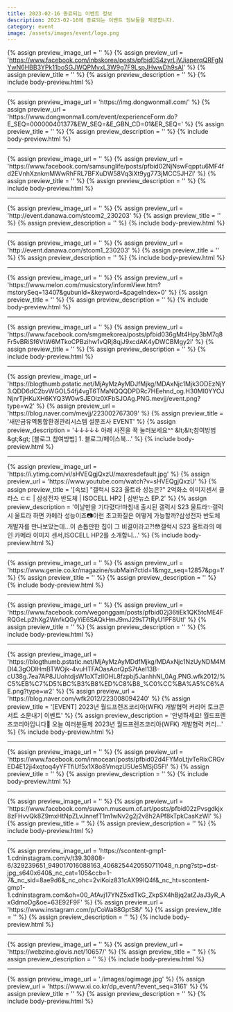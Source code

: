 ```yaml
---
title: 2023-02-16 종료되는 이벤트 정보
description: 2023-02-16에 종료되는 이벤트 정보들을 제공합니다.
category: event
image: /assets/images/event/logo.png
---
```

{% assign preview_image_url = '' %}
{% assign preview_url = 'https://www.facebook.com/inbskorea/posts/pfbid0S4zyrLjVJiaperqQRFgNYwN6HBB3YPk11boSGJWQPMvxL3W9g7F9LspJHwwDh9sAl' %}
{% assign preview_title = '' %}
{% assign preview_description = '' %}
{% include body-preview.html %}
<hr>{% assign preview_image_url = 'https://img.dongwonmall.com/' %}
{% assign preview_url = 'https://www.dongwonmall.com/event/experienceForm.do?E_SEQ=000000401377&EW_SEQ=&E_GBN_CD=01&ER_SEQ=' %}
{% assign preview_title = '' %}
{% assign preview_description = '' %}
{% include body-preview.html %}
<hr>{% assign preview_image_url = '' %}
{% assign preview_url = 'https://www.facebook.com/samsunglife/posts/pfbid02NjNswFqpptu6MF4fd2EVnhXznkmMWwRhFRL7BFXuDW58Vq3iXt9yg773jMCC5JHZl' %}
{% assign preview_title = '' %}
{% assign preview_description = '' %}
{% include body-preview.html %}
<hr>{% assign preview_image_url = '' %}
{% assign preview_url = 'http://event.danawa.com/stcom2_230203' %}
{% assign preview_title = '' %}
{% assign preview_description = '' %}
{% include body-preview.html %}
<hr>{% assign preview_image_url = '' %}
{% assign preview_url = 'http://event.danawa.com/stcom1_230203' %}
{% assign preview_title = '' %}
{% assign preview_description = '' %}
{% include body-preview.html %}
<hr>{% assign preview_image_url = '' %}
{% assign preview_url = 'https://www.melon.com/musicstory/informView.htm?mstorySeq=13407&gubunId=&keyword=&pageIndex=0' %}
{% assign preview_title = '' %}
{% assign preview_description = '' %}
{% include body-preview.html %}
<hr>{% assign preview_image_url = '' %}
{% assign preview_url = 'https://www.facebook.com/smgmekorea/posts/pfbid036gMt4Hpy3bM7q8Fr5vBRiSf6VtW6MTkoCPBzihw1vQRj8qjJ9xcdAK4yDWCBMgy2l' %}
{% assign preview_title = '' %}
{% assign preview_description = '' %}
{% include body-preview.html %}
<hr>{% assign preview_image_url = 'https://blogthumb.pstatic.net/MjAyMzAyMDJfMjkg/MDAxNjc1Mjk3ODEzNjY3.QDD6dC2bvWGOL54fj4vgT6TMaNQQQDPDRc7HEehnd_og.H30MI0YYOJNjnrTjHKuXH6KYQ3W0wSJEOlz0XFbSJOAg.PNG.mevjj/event.png?type=w2' %}
{% assign preview_url = 'https://blog.naver.com/mevjj/223002767309' %}
{% assign preview_title = '새만금유역통합환경관리시스템 설문조사 EVENT' %}
{% assign preview_description = '&darr;&darr;&darr;&darr;&darr; 아래 사진을 꾹 눌러보세요^^ &amp;lt;&amp;lt;참여방법&amp;gt;&amp;gt; [블로그 참여방법] 1. 블로그/페이스북...' %}
{% include body-preview.html %}
<hr>{% assign preview_image_url = 'https://i.ytimg.com/vi/sHVEQgjQxzU/maxresdefault.jpg' %}
{% assign preview_url = 'https://www.youtube.com/watch?v=sHVEQgjQxzU' %}
{% assign preview_title = '[속보] &quot;갤럭시 S23 울트라 성능은?&quot; 2억화소 이미지센서 클라스 ㄷㄷ | 삼성전자 반도체 | ISOCELL HP2 | 삼반뉴스 EP.2' %}
{% assign preview_description = '이날만을 기다렸다!마침내 출시된 갤럭시 S23 울트라✨갤럭시 울트라 하면 카메라 성능이죠📷이런 초고화질은 어떻게 가능할까?삼성전자 반도체 개발자를 만나보았는데...이 손톱만한 칩이 그 비결이라고?!😳갤럭시 S23 울트라의 메인 카메라 이미지 센서,ISOCELL HP2를 소개합니...' %}
{% include body-preview.html %}
<hr>{% assign preview_image_url = '' %}
{% assign preview_url = 'https://www.genie.co.kr/magazine/subMain?ctid=1&mgz_seq=12857&pg=1' %}
{% assign preview_title = '' %}
{% assign preview_description = '' %}
{% include body-preview.html %}
<hr>{% assign preview_image_url = '' %}
{% assign preview_url = 'https://www.facebook.com/wegonggam/posts/pfbid02j36tiEk1QK5tcME4FRQGeLp2hXg2WnfkQGyYiE6SAQkHmJ9mJ29sT7tRyU1PF8Utl' %}
{% assign preview_title = '' %}
{% assign preview_description = '' %}
{% include body-preview.html %}
<hr>{% assign preview_image_url = 'https://blogthumb.pstatic.net/MjAyMzAyMDdfMjkg/MDAxNjc1NzUyNDM4MDI4.3gODIHmBTWOjk-4vuHTFAOasAorQpS7tAel13B-cU38g.7ea7AP8JUohtdjsW1oXTzIlOHL8fzpbj5JanhhNl_0Ag.PNG.wfk2012/%C5%EB%C7%D5%BC%B3%B8%ED%C8%B8_%C0%CC%BA%A5%C6%AE.png?type=w2' %}
{% assign preview_url = 'https://blog.naver.com/wfk2012/223008094240' %}
{% assign preview_title = '[EVENT] 2023년 월드프렌즈코리아(WFK) 개발협력 커리어 토크콘서트 소문내기 이벤트' %}
{% assign preview_description = '안녕하세요! 월드프렌즈코리아입니다🥰 오늘 여러분들께 2023년 월드프렌즈코리아(WFK) 개발협력 커리...' %}
{% include body-preview.html %}
<hr>{% assign preview_image_url = '' %}
{% assign preview_url = 'https://www.facebook.com/innocean/posts/pfbid02d4FYMoLtjvTeRixCRGvED4E12ji4xqtoq4yYFTfiUf5x1X8o8VmqzU5UeSMSjG5Fl' %}
{% assign preview_title = '' %}
{% assign preview_description = '' %}
{% include body-preview.html %}
<hr>{% assign preview_image_url = '' %}
{% assign preview_url = 'https://www.facebook.com/suwon.museum.of.art/posts/pfbid02zPvsgdkjx8zFHvvQk8Z9mxHtNpZLvJnnefT1m1wNv2g2j2v8h2APf8kTpkCasKzWl' %}
{% assign preview_title = '' %}
{% assign preview_description = '' %}
{% include body-preview.html %}
<hr>{% assign preview_image_url = 'https://scontent-gmp1-1.cdninstagram.com/v/t39.30808-6/329239651_949017016088163_4068254420550711048_n.png?stp=dst-jpg_s640x640&amp;_nc_cat=105&amp;ccb=1-7&amp;_nc_sid=8ae9d6&amp;_nc_ohc=2viKoiz831cAX99IQ4f&amp;_nc_ht=scontent-gmp1-1.cdninstagram.com&amp;oh=00_AfAvj17YNZ5xdTkG_ZkpSX4hBjq2atZJaJ3yR_AxGdmoDg&amp;oe=63E92F9F' %}
{% assign preview_url = 'https://www.instagram.com/p/CoWa88GptS8/' %}
{% assign preview_title = '' %}
{% assign preview_description = '' %}
{% include body-preview.html %}
<hr>{% assign preview_image_url = '' %}
{% assign preview_url = 'https://webzine.glovis.net/10657/' %}
{% assign preview_title = '' %}
{% assign preview_description = '' %}
{% include body-preview.html %}
<hr>{% assign preview_image_url = './images/ogimage.jpg' %}
{% assign preview_url = 'https://www.xi.co.kr/dp_event/?event_seq=3161' %}
{% assign preview_title = '' %}
{% assign preview_description = '' %}
{% include body-preview.html %}